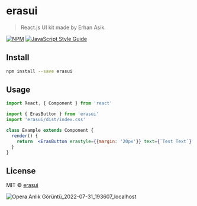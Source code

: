 # erasui

> React.js UI kit made by Erhan Asik.

[![NPM](https://img.shields.io/npm/v/erasui.svg)](https://www.npmjs.com/package/erasui) [![JavaScript Style Guide](https://img.shields.io/badge/code_style-standard-brightgreen.svg)](https://standardjs.com)

## Install

```bash
npm install --save erasui
```

## Usage

```jsx
import React, { Component } from 'react'

import { ErasButton } from 'erasui'
import 'erasui/dist/index.css'

class Example extends Component {
  render() {
    return  <ErasButton erastyle={{margin: '20px'}} text={`Test Text`} type={'primary'} />
  }
}
```

## License

MIT © [erasui](https://github.com/erasui)


![Opera Anlık Görüntü_2022-07-31_193607_localhost](https://user-images.githubusercontent.com/77926871/182036490-7c07c013-0468-44c4-ad46-e88d6daf37bf.png)
